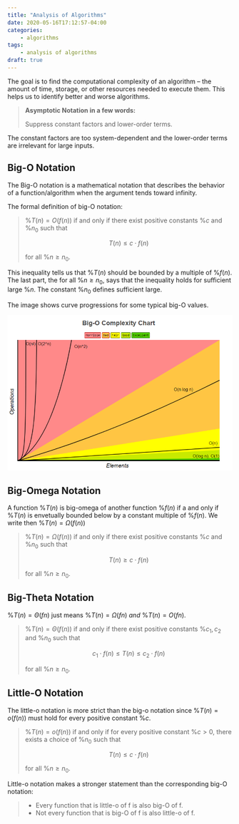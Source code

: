 ```yaml
---
title: "Analysis of Algorithms"
date: 2020-05-16T17:12:57-04:00
categories:
    - algorithms
tags:
    - analysis of algorithms
draft: true
---
```

 
The goal is to find the computational complexity of an algorithm – the amount of time, storage, or other resources needed to execute them.  This helps us to identify better and worse algorithms.

> **Asymptotic Notation in a few words:**
>
> Suppress constant factors and lower-order terms.

The constant factors are too system-dependent and the lower-order terms are irrelevant for large inputs. 

## Big-O  Notation

The Big-O notation is a mathematical notation that describes the behavior of a function/algorithm when the argument tends toward infinity. 

The formal definition of big-O notation:

> %$T(n)=O(f(n))%$ if and only if there exist positive constants %$c%$ and %$n_0%$ such that
>
> $$ T(n) \leq c \cdot f(n) $$
>
> for all %$n \geq n_0%$.

This inequality tells us that %$T(n)%$ should be bounded by a multiple of %$f(n)%$. The last part, the for all %$n \geq n_0%$, says that the inequality holds for sufficient large %$n%$. The constant %$n_0%$ defines sufficient large. 

The image shows curve progressions for some typical big-O values.

![Typical curve progressions](complexity.png)
## Big-Omega Notation

A function %$T(n)%$ is big-omega of another function %$f(n)%$ if a and only if %$T(n)%$ is envetually bounded below by a constant multiple of %$f(n)%$. We write then %$T(n)=\Omega(f(n))%$

> %$T(n)=\Omega(f(n))%$ if and only if there exist positive constants %$c%$ and %$n_0%$ such that
>
> $$ T(n) \geq c \cdot f(n) $$
>
> for all %$n \geq n_0%$.

## Big-Theta Notation

%$T(n) = \Theta(fn)%$ just means %$T(n) = \Omega(fn)%$ _and_ %$T(n) = O(fn)%$. 

> %$T(n)=\Theta(f(n))%$ if and only if there exist positive constants %$c_1,c_2%$ and %$n_0%$ such that
>
> $$ c_1 \cdot f(n) \leq T(n) \leq c_2 \cdot f(n) $$
>
> for all %$n \geq n_0%$.

## Little-O Notation

The little-o notation is more strict than the big-o notation since %$T(n)=o(f(n))%$ must hold for every positive constant %$c%$.

> %$T(n)=o(f(n))%$ if and only if for every positive constant %$c>0%$, there exists a choice of %$n_0%$ such that
>
> $$ T(n) \leq c \cdot f(n) $$
>
> for all %$n \geq n_0%$.

Little-o notation makes a stronger statement than the corresponding big-O notation: 

> * Every function that is little-o of f is also big-O of f. 
> * Not every function that is big-O of f is also little-o of f.